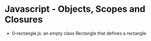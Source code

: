 # Javascript - Objects, Scopes and Closures
* 0-rectangle.js: an empty class Rectangle that defines a rectangle

